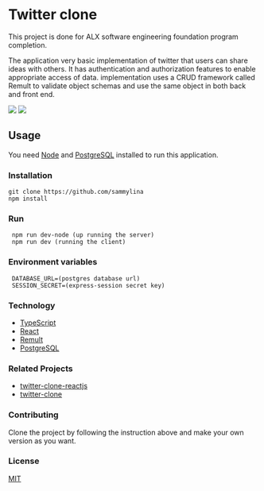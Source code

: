 # Twitter clone

This project is done for ALX software engineering foundation program completion.

The application very basic implementation of twitter that users can share ideas with others. It has authentication and authorization features to enable appropriate access of data. implementation uses a CRUD framework called Remult to validate object schemas and use the same object in both back and front end.

![](https://github.com/sammylina/alx-portfolio/tree/main/public/user_home.png)
![](https://github.com/sammylina/alx-portfolio/tree/main/public/app_home.png)

## Usage
You need [Node](https://nodejs.org/en) and [PostgreSQL](https://www.postgresql.org/) installed to run this application.    

### Installation
 ```
 git clone https://github.com/sammylina
 npm install
 ```


### Run
```
 npm run dev-node (up running the server)
 npm run dev (running the client)
```

### Environment variables
```
 DATABASE_URL=(postgres database url)
 SESSION_SECRET=(express-session secret key)
```

### Technology
  
 - [TypeScript](https://www.typescriptlang.org/)
 - [React](https://react.dev/)
 - [Remult](https://remult.dev/)
 - [PostgreSQL](https://www.postgresql.org/)

### Related Projects
 - [twitter-clone-reactjs](https://github.com/eltonlazzarin/twitter-clone-reactjs)
 - [twitter-clone](https://github.com/ccrsxx/twitter-clone)

### Contributing
Clone the project by following the instruction above  and make your own 
version as you want.

### License
 [MIT](https://choosealicense.com/licenses/mit/)